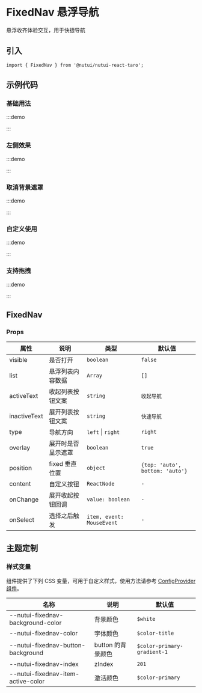 # FixedNav 悬浮导航


悬浮收齐体验交互，用于快捷导航

## 引入

```tsx
import { FixedNav } from '@nutui/nutui-react-taro';
```

## 示例代码

### 基础用法

:::demo

<CodeBlock src='taro/demo1.tsx'></CodeBlock>

:::

### 左侧效果

:::demo

<CodeBlock src='taro/demo2.tsx'></CodeBlock>

:::

### 取消背景遮罩

:::demo

<CodeBlock src='taro/demo3.tsx'></CodeBlock>

:::

### 自定义使用

:::demo

<CodeBlock src='taro/demo4.tsx'></CodeBlock>

:::

### 支持拖拽

:::demo

<CodeBlock src='taro/demo5.tsx'></CodeBlock>

:::

## FixedNav

### Props

| 属性 | 说明 | 类型 | 默认值 |
| --- | --- | --- | --- |
| visible | 是否打开 | `boolean` | `false` |
| list | 悬浮列表内容数据 | `Array` | `[]` |
| activeText | 收起列表按钮文案 | `string` | `收起导航` |
| inactiveText | 展开列表按钮文案 | `string` | `快速导航` |
| type | 导航方向 | `left` \| `right` | `right` |
| overlay | 展开时是否显示遮罩 | `boolean` | `true` |
| position | fixed 垂直位置 | `object` | `{top: 'auto', bottom: 'auto'}` |
| content | 自定义按钮 | `ReactNode` | `-` |
| onChange | 展开收起按钮回调 | `value: boolean` | `-` |
| onSelect | 选择之后触发 | `item, event: MouseEvent` | `-` |

## 主题定制

### 样式变量

组件提供了下列 CSS 变量，可用于自定义样式，使用方法请参考 [ConfigProvider 组件](#/zh-CN/component/configprovider)。

| 名称 | 说明 | 默认值 |
| --- | --- | --- |
| \--nutui-fixednav-background-color | 背景颜色 | `$white` |
| \--nutui-fixednav-color | 字体颜色 | `$color-title` |
| \--nutui-fixednav-button-background | button 的背景颜色 | `$color-primary-gradient-1` |
| \--nutui-fixednav-index | zIndex | `201` |
| \--nutui-fixednav-item-active-color | 激活颜色 | `$color-primary` |